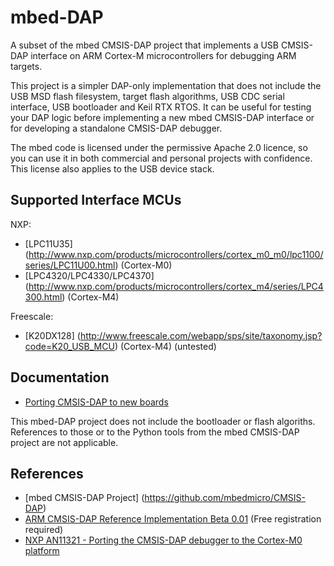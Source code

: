 mbed-DAP
========
A subset of the mbed CMSIS-DAP project that implements a USB CMSIS-DAP interface on ARM Cortex-M microcontrollers for debugging ARM targets.

This project is a simpler DAP-only implementation that does not include the USB MSD flash filesystem, target flash algorithms, USB CDC serial interface, USB bootloader and Keil RTX RTOS. It can be useful for testing your DAP logic before implementing a new mbed CMSIS-DAP interface or for developing a standalone CMSIS-DAP debugger.

The mbed code is licensed under the permissive Apache 2.0 licence, so you can use it in both commercial and personal projects with confidence. This license also applies to the USB device stack.

Supported Interface MCUs
------------------------
NXP:

* [LPC11U35] (http://www.nxp.com/products/microcontrollers/cortex_m0_m0/lpc1100/series/LPC11U00.html) (Cortex-M0)
* [LPC4320/LPC4330/LPC4370] (http://www.nxp.com/products/microcontrollers/cortex_m4/series/LPC4300.html) (Cortex-M4)

Freescale:

* [K20DX128] (http://www.freescale.com/webapp/sps/site/taxonomy.jsp?code=K20_USB_MCU) (Cortex-M4) (untested)

Documentation
-------------
* [Porting CMSIS-DAP to new boards](http://mbed.org/handbook/cmsis-dap-interface-firmware)

This mbed-DAP project does not include the bootloader or flash algoriths. References to those or to the Python tools from the mbed CMSIS-DAP project are not applicable.

References
----------
* [mbed CMSIS-DAP Project] (https://github.com/mbedmicro/CMSIS-DAP)
* [ARM CMSIS-DAP Reference Implementation Beta 0.01](http://silver.arm.com/browse/CMSISDAP) (Free registration required)
* [NXP AN11321 - Porting the CMSIS-DAP debugger to the Cortex-M0 platform](http://www.nxp.com/documents/application_note/AN11321.zip)
